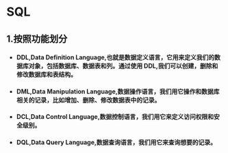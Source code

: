 # SQL

## 1.按照功能划分

- #### DDL,Data Definition Language,也就是数据定义语言，它用来定义我们的数据库对象，包括数据库、数据表和列。通过使用 DDL,我们可以创建，删除和修改数据库和表结构。
- #### DML,Data Manipulation Language,数据操作语言，我们用它操作和数据库相关的记录，比如增加、删除、修改数据表中的记录。
- #### DCL,Data Control Language,数据控制语言，我们用它来定义访问权限和安全级别。
- #### DQL,Data Query Language,数据查询语言，我们用它来查询想要的记录。
